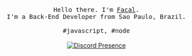 <p align="center">
  <br>
  <br>
  <br>
  <samp>Hello there. I'm <a href="https://github.com/facalz">Facal</a>.<br> I'm a Back-End Developer from Sao Paulo, Brazil.<br><br>#javascript, #node</samp>
  <br>
  <br>
   <a href="#">
      <img src="https://lanyard-profile-readme.vercel.app/api/506850276863508491?idleMessage=Coffee%20break%20☕" alt="Discord Presence" align="center">
   </a>
 </p>
